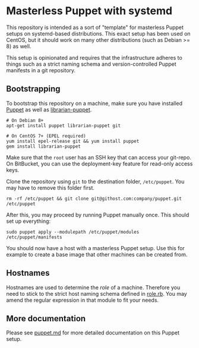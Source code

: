 Masterless Puppet with systemd
==============================

This repository is intended as a sort of "template" for masterless Puppet setups
on systemd-based distributions. This exact setup has been used on CentOS, but it
should work on many other distributions (such as Debian >= 8) as well.

This setup is opinionated and requires that the infrastructure adheres to things
such as a strict naming schema and version-controlled Puppet manifests in a git
repository.

## Bootstrapping

To bootstrap this repository on a machine, make sure you have installed
[Puppet][] as well as [librarian-puppet][].

```
# On Debian 8+
apt-get install puppet librarian-puppet git

# On CentOS 7+ (EPEL required)
yum install epel-release git && yum install puppet
gem install librarian-puppet
```

Make sure that the `root` user has an SSH key that can access your git-repo.
On BitBucket, you can use the deployment-key feature for read-only access keys.

Clone the repository using `git` to the destination folder, `/etc/puppet`. You
may have to remove this folder first.

```
rm -rf /etc/puppet && git clone git@githost.com:company/puppet.git /etc/puppet
```

After this, you may proceed by running Puppet manually once. This should set up
everything:

```
sudo puppet apply --modulepath /etc/puppet/modules /etc/puppet/manifests
```

You should now have a host with a masterless Puppet setup. Use this for example
to create a base image that other machines can be created from.

## Hostnames

Hostnames are used to determine the *role* of a machine. Therefore you need to
stick to the strict host naming schema defined in [role.rb][]. You may amend the
regular expression in that module to fit your needs.

## More documentation

Please see [puppet.md][] for more detailed documentation on this Puppet setup.

[Puppet]: https://puppetlabs.com/
[librarian-puppet]: https://github.com/rodjek/librarian-puppet
[role.rb]: facter/role.rb
[puppet.md]: docs/puppet.md
